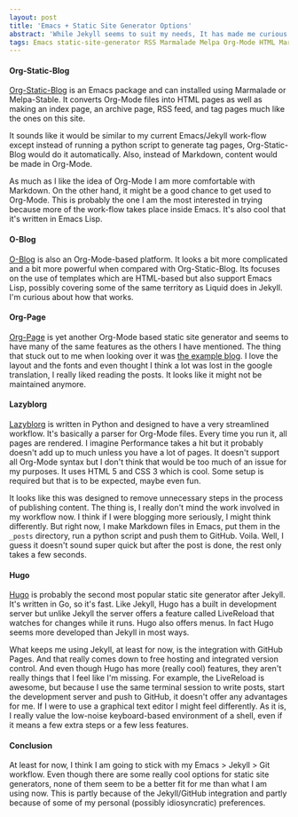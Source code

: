 ```yaml
---
layout: post
title: 'Emacs + Static Site Generator Options'
abstract: 'While Jekyll seems to suit my needs, It has made me curious about other publishing options that are available. Here, I look at a few that seem interesting.'
tags: Emacs static-site-generator RSS Marmalade Melpa Org-Mode HTML Markdown Lisp Python CSS GitHub Pages
---
```

#### Org-Static-Blog
[Org-Static-Blog](https://github.com/bastibe/org-static-blog/) is an Emacs package and can installed using Marmalade or Melpa-Stable. It converts Org-Mode files into HTML pages as well as making an index page, an archive page, RSS feed, and tag pages much like the ones on this site.

It sounds like it would be similar to my current Emacs/Jekyll work-flow except instead of running a python script to generate tag pages, Org-Static-Blog would do it automatically. Also, instead of Markdown, content would be made in Org-Mode.

As much as I like the idea of Org-Mode I am more comfortable with Markdown. On the other hand, it might be a good chance to get used to Org-Mode. This is probably the one I am the most interested in trying because more of the work-flow takes place inside Emacs. It's also cool that it's written in Emacs Lisp.

#### O-Blog
[O-Blog](http://renard.github.io/o-blog/index.html) is also an Org-Mode-based platform. It looks a bit more complicated and a bit more powerful when compared with Org-Static-Blog. Its focuses on the use of templates which are HTML-based but also support Emacs Lisp, possibly covering some of the same territory as Liquid does in Jekyll. I'm curious about how that works. 

#### Org-Page
[Org-Page](https://github.com/kelvinh/org-page) is yet another Org-Mode based static site generator and seems to have many of the same features as the others I have mentioned. The thing that stuck out to me when looking over it was [the example blog](http://kelvinh.github.io/). I love the layout and the fonts and even thought I think a lot was lost in the google translation, I really liked reading the posts. It looks like it might not be maintained anymore.

#### Lazyblorg
[Lazyblorg](https://github.com/novoid/lazyblorg) is written in Python and designed to have a very streamlined workflow. It's basically a parser for Org-Mode files. Every time you run it, all pages are rendered. I imagine Performance takes a hit but it probably doesn't add up to much unless you have a lot of pages. It doesn't support all Org-Mode syntax but I don't think that would be too much of an issue for my purposes. It uses HTML 5 and CSS 3 which is cool. Some setup is required but that is to be expected, maybe even fun.

It looks like this was designed to remove unnecessary steps in the process of publishing content. The thing is, I really don't mind the work involved in my workflow now. I think if I were blogging more seriously, I might think differently. But right now, I make Markdown files in Emacs, put them in the `_posts` directory, run a python script and push them to GitHub. Voila. Well, I guess it doesn't sound super quick but after the post is done, the rest only takes a few seconds.

#### Hugo
[Hugo](https://gohugo.io/) is probably the second most popular static site generator after Jekyll. It's written in Go, so it's fast. Like Jekyll, Hugo has a built in development server but unlike Jekyll the server offers a feature called LiveReload that watches for changes while it runs. Hugo also offers menus. In fact Hugo seems more developed than Jekyll in most ways.

What keeps me using Jekyll, at least for now, is the integration with GitHub Pages. And that really comes down to free hosting and integrated version control. And even though Hugo has more (really cool) features, they aren't really things that I feel like I'm missing. For example, the LiveReload is awesome, but because I use the same terminal session to write posts, start the development server and push to GitHub, it doesn't offer any advantages for me. If I were to use a graphical text editor I might feel differently. As it is, I really value the low-noise keyboard-based environment of a shell, even if it means a few extra steps or a few less features.

#### Conclusion
At least for now, I think I am going to stick with my Emacs > Jekyll > Git workflow. Even though there are some really cool options for static site generators, none of them seem to be a better fit for me than what I am using now. This is partly because of the Jekyll/GitHub integration and partly because of some of my personal (possibly idiosyncratic) preferences.